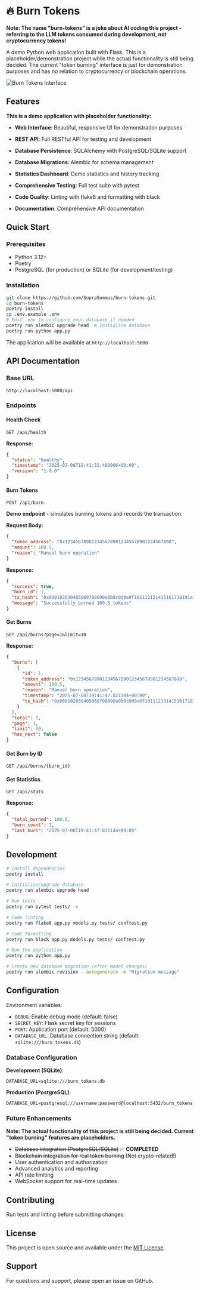 # 🔥 Burn Tokens

**Note: The name "burn-tokens" is a joke about AI coding this project - referring to the LLM tokens consumed during development, not cryptocurrency tokens!**

A demo Python web application built with Flask. This is a placeholder/demonstration project while the actual functionality is still being decided. The current "token burning" interface is just for demonstration purposes and has no relation to cryptocurrency or blockchain operations.

![Burn Tokens Interface](https://github.com/user-attachments/assets/67fd4007-2e61-452a-89f8-6f1cee1edbf6)

## Features

**This is a demo application with placeholder functionality:**

- **Web Interface**: Beautiful, responsive UI for demonstration purposes
- **REST API**: Full RESTful API for testing and development
- **Database Persistence**: SQLAlchemy with PostgreSQL/SQLite support
- **Database Migrations**: Alembic for schema management
- **Statistics Dashboard**: Demo statistics and history tracking
- **Comprehensive Testing**: Full test suite with pytest
- **Code Quality**: Linting with flake8 and formatting with black

- **Documentation**: Comprehensive API documentation

## Quick Start

### Prerequisites

- Python 3.12+
- Poetry
- PostgreSQL (for production) or SQLite (for development/testing)

### Installation

```bash
git clone https://github.com/SupraSummus/burn-tokens.git
cd burn-tokens
poetry install
cp .env.example .env
# Edit .env to configure your database if needed
poetry run alembic upgrade head  # Initialize database
poetry run python app.py
```

The application will be available at `http://localhost:5000`

## API Documentation

### Base URL
```
http://localhost:5000/api
```

### Endpoints

#### Health Check
```http
GET /api/health
```

**Response:**
```json
{
  "status": "healthy",
  "timestamp": "2025-07-08T19:41:32.489906+00:00",
  "version": "1.0.0"
}
```

#### Burn Tokens
```http
POST /api/burn
```
**Demo endpoint** - simulates burning tokens and records the transaction.

**Request Body:**
```json
{
  "token_address": "0x1234567890123456789012345678901234567890",
  "amount": 100.5,
  "reason": "Manual burn operation"
}
```

**Response:**
```json
{
  "success": true,
  "burn_id": 1,
  "tx_hash": "0x000102030405060708090a0b0c0d0e0f101112131415161718191a1b1c1d1e1f",
  "message": "Successfully burned 100.5 tokens"
}
```

#### Get Burns
```http
GET /api/burns?page=1&limit=10
```

**Response:**
```json
{
  "burns": [
    {
      "id": 1,
      "token_address": "0x1234567890123456789012345678901234567890",
      "amount": 100.5,
      "reason": "Manual burn operation",
      "timestamp": "2025-07-08T19:41:47.821144+00:00",
      "tx_hash": "0x000102030405060708090a0b0c0d0e0f101112131415161718191a1b1c1d1e1f"
    }
  ],
  "total": 1,
  "page": 1,
  "limit": 10,
  "has_next": false
}
```

#### Get Burn by ID
```http
GET /api/burns/{burn_id}
```

#### Get Statistics
```http
GET /api/stats
```

**Response:**
```json
{
  "total_burned": 100.5,
  "burn_count": 1,
  "last_burn": "2025-07-08T19:41:47.821144+00:00"
}
```

## Development

```bash
# Install dependencies
poetry install

# Initialize/upgrade database
poetry run alembic upgrade head

# Run tests
poetry run pytest tests/ -v

# Code linting
poetry run flake8 app.py models.py tests/ conftest.py

# Code formatting
poetry run black app.py models.py tests/ conftest.py

# Run the application
poetry run python app.py

# Create new database migration (after model changes)
poetry run alembic revision --autogenerate -m "Migration message"
```

## Configuration

Environment variables:

- `DEBUG`: Enable debug mode (default: false)
- `SECRET_KEY`: Flask secret key for sessions
- `PORT`: Application port (default: 5000)
- `DATABASE_URL`: Database connection string (default: `sqlite:///burn_tokens.db`)

### Database Configuration

**Development (SQLite)**:
```
DATABASE_URL=sqlite:///burn_tokens.db
```

**Production (PostgreSQL)**:
```
DATABASE_URL=postgresql://username:password@localhost:5432/burn_tokens
```

### Future Enhancements

**Note: The actual functionality of this project is still being decided. Current "token burning" features are placeholders.**

- ~~Database integration (PostgreSQL/SQLite)~~ ✅ **COMPLETED**
- ~~Blockchain integration for real token burning~~ (Not crypto-related!)
- User authentication and authorization
- Advanced analytics and reporting
- API rate limiting
- WebSocket support for real-time updates

## Contributing

Run tests and linting before submitting changes.

## License

This project is open source and available under the [MIT License](LICENSE).

## Support

For questions and support, please open an issue on GitHub.